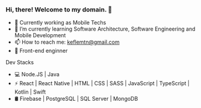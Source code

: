 ### Hi, there! Welcome to my domain. 👋

<!--
**KeflemTrindade/KeflemTrindade** is a ✨ _special_ ✨ repository because its `README.md` (this file) appears on your GitHub profile.

Here are some ideas to get you started:
-->

- 🔭 Currently working as Mobile Techs
- 🌱 I’m currently learning Software Architecture, Software Engineering and Mobile Development 
- 📫 How to reach me: keflemtn@gmail.com
- 💼 Front-end enginner

 Dev Stacks
 
- 💻 Node.JS | Java
- ⚡ React | React Native | HTML | CSS | SASS | JavaScript | TypeScript | Kotlin | Swift
- 🛢  Firebase | PostgreSQL | SQL Server | MongoDB
<!-- 
![KeflemTrindade GitHub stats](https://github-readme-stats.vercel.app/api?username=KeflemTrindade&show_icons=true&theme=radical) 

 -->

